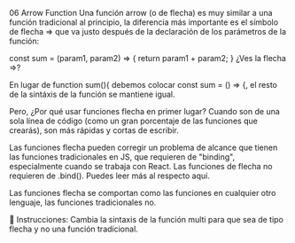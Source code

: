 06 Arrow Function
Una función arrow (o de flecha) es muy similar a una función tradicional al principio, la diferencia más importante es el símbolo de flecha => que va justo después de la declaración de los parámetros de la función:

const sum = (param1, param2) => {
    return param1 + param2;
}
¿Ves la flecha =>?

En lugar de function sum(){ debemos colocar const sum = () => {, el resto de la sintáxis de la función se mantiene igual.

Pero, ¿Por qué usar funciones flecha en primer lugar?
Cuando son de una sola línea de código (como un gran porcentaje de las funciones que crearás), son más rápidas y cortas de escribir.

Las funciones flecha pueden corregir un problema de alcance que tienen las funciones tradicionales en JS, que requieren de "binding", especialmente cuando se trabaja con React. Las funciones de flecha no requieren de .bind(). Puedes leer más al respecto aquí.

Las funciones flecha se comportan como las funciones en cualquier otro lenguaje, las funciones tradicionales no.

📝 Instrucciones:
Cambia la sintaxis de la función multi para que sea de tipo flecha y no una función tradicional.